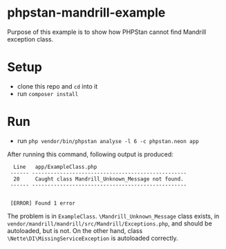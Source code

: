 # phpstan-mandrill-example
Purpose of this example is to show how PHPStan cannot find Mandrill exception class.

# Setup
- clone this repo and `cd` into it
- run `composer install`

# Run 
- run `php vendor/bin/phpstan analyse -l 6 -c phpstan.neon app`

After running this command, following output is produced: 
```------ --------------------------------------------------
  Line   app/ExampleClass.php
 ------ --------------------------------------------------
  20     Caught class Mandrill_Unknown_Message not found.
 ------ --------------------------------------------------


 [ERROR] Found 1 error
```

The problem is in `ExampleClass`. `\Mandrill_Unknown_Message` class exists, in `vendor/mandrill/mandrill/src/Mandrill/Exceptions.php`, and should be autoloaded, but is not.
On the other hand, class `\Nette\DI\MissingServiceException` is autoloaded correctly.
